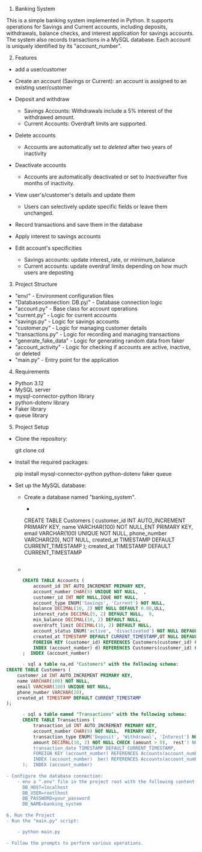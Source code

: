 1. Banking System

This is a simple banking system implemented in Python. It supports operations for Savings and Current accounts, including deposits, withdrawals, balance checks, and interest application for savings accounts. The system also records transactions in a MySQL database. Each account is uniquely identified by its "account_number".

2. Features
- add a user/customer
- Create an account (Savings or Current): an account is assigned to an existing user/customer
- Deposit and withdraw
  - Savings Accounts: Withdrawals include a 5% interest of the withdrawed amount.
  - Current Accounts: Overdraft limits are supported.

- Delete accounts
  - Accounts are automatically set to *deleted* after two years of inactivity  

- Deactivate accounts
  - Accounts are automatically deactivated or set to *Inactive*after five months of inactivity.
- View user's/customer's details and update them

  - Users can selectively update specific fields or leave them unchanged.
- Record transactions and save them in the database
- Apply interest to savings accounts
- Edit account's specificities
   - Savings accounts: update interest_rate, or minimum_balance
   - Current accounts: update overdraf limits depending on how much users are deposting

3. Project Structure
- "env/" - Environment configuration files
- "Databaseconnection: DB.py/" - Database connection logic
- "account.py" - Base class for account operations
- "current.py" - Logic for current accounts
- "savings.py" - Logic for savings accounts
- "customer.py" - Logic for managing customer details
- "transactions.py" - Logic for recording and managing transactions
- "generate_fake_data" - Logic for generating random data from faker
- "account_activity" - Logic for checking if accounts are active, inactive, or deleted
- "main.py" - Entry point for the application

4. Requirements

- Python 3.12
- MySQL server
- mysql-connector-python library
- python-dotenv library
- Faker library
- queue library

5. Project Setup

- Clone the repository:

    git clone <repository-url>
    cd <repository-directory>


- Install the required packages:
  
    pip install mysql-connector-python python-dotenv faker queue


- Set up the MySQL database:
    - Create a database named "banking_system".
    
      - ```sql a table named "Customers" with the following schema:
      CREATE TABLE Customers (
          customer_id INT AUTO_INCREMENT PRIMARY KEY,
          name VARCHAR(100) NOT NULL,ENT PRIMARY KEY,
          email VARCHAR(100) UNIQUE NOT NULL,
          phone_number VARCHAR(20), NOT NULL,
          created_at TIMESTAMP DEFAULT CURRENT_TIMESTAMP
      );  created_at TIMESTAMP DEFAULT CURRENT_TIMESTAMP
      ```
      ```
    - 
```sql a table named "Accounts" with the following schema:
      CREATE TABLE Accounts (
          account_id INT AUTO_INCREMENT PRIMARY KEY,  
          account_number CHAR(9) UNIQUE NOT NULL,  ,  
          customer_id INT NOT NULL,IQUE NOT NULL,  
          account_type ENUM('Savings', 'Current') NOT NULL,
          balance DECIMAL(10, 2) NOT NULL DEFAULT 0.00,ULL,
          interest_rate DECIMAL(5, 2) DEFAULT NULL,  0,
          min_balance DECIMAL(10, 2) DEFAULT NULL,   
          overdraft_limit DECIMAL(10, 2) DEFAULT NULL, 
          account_status ENUM('active', 'disactivated') NOT NULL DEFAULT 'active', -- Indicates the account status
          created_at TIMESTAMP DEFAULT CURRENT_TIMESTAMP,OT NULL DEFAULT 'active', -- Indicates the account status
          FOREIGN KEY (customer_id) REFERENCES Customers(customer_id) ON DELETE CASCADE,
          INDEX (account_number) d) REFERENCES Customers(customer_id) ON DELETE CASCADE,
      ;  INDEX (account_number) 

      - sql a table na,ed "Customers" with the following schema:
CREATE TABLE Customers (
    customer_id INT AUTO_INCREMENT PRIMARY KEY,
    name VARCHAR(100) NOT NULL,
    email VARCHAR(100) UNIQUE NOT NULL,
    phone_number VARCHAR(20),
    created_at TIMESTAMP DEFAULT CURRENT_TIMESTAMP
);

      - sql a table named "Transactions" with the following schema:
      CREATE TABLE Transactions (
          transaction_id INT AUTO_INCREMENT PRIMARY KEY,
          account_number CHAR(9) NOT NULL,  PRIMARY KEY,
          transaction_type ENUM('Deposit', 'Withdrawal', 'Interest') NOT NULL,
          amount DECIMAL(10, 2) NOT NULL CHECK (amount > 0),  rest') NOT NULL,
          transaction_date TIMESTAMP DEFAULT CURRENT_TIMESTAMP,
          FOREIGN KEY (account_number) REFERENCES Accounts(account_number) ON DELETE CASCADE,
          INDEX (account_number)  ber) REFERENCES Accounts(account_number) ON DELETE CASCADE,
      );  INDEX (account_number)  
     
- Configure the database connection:
    - env a ".env" file in the project root with the following content:
      DB_HOST=localhost
      DB_USER=rootlhost
      DB_PASSWORD=your_password
      DB_NAME=banking_system
     
6. Run the Project
- Run the "main.py" script:

    - python main.py
    
- Follow the prompts to perform various operations.
